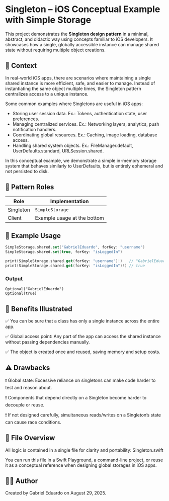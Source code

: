 # Singleton – iOS Conceptual Example with Simple Storage

This project demonstrates the **Singleton design pattern** in a minimal, abstract, and didactic way using concepts familiar to iOS developers. It showcases how a single, globally accessible instance can manage shared state without requiring multiple object creations.

## 📐 Context

In real-world iOS apps, there are scenarios where maintaining a single shared instance is more efficient, safe, and easier to manage. Instead of instantiating the same object multiple times, the Singleton pattern centralizes access to a unique instance.

Some common examples where Singletons are useful in iOS apps:

- Storing user session data. Ex.: Tokens, authentication state, user preferences.
- Managing centralized services. Ex.: Networking layers, analytics, push notification handlers.
- Coordinating global resources. Ex.: Caching, image loading, database access.
- Handling shared system objects. Ex.: FileManager.default, UserDefaults.standard, URLSession.shared.

In this conceptual example, we demonstrate a simple in-memory storage system that behaves similarly to UserDefaults, but is entirely ephemeral and not persisted to disk.

## 🧠 Pattern Roles
| Role                | Implementation              |
|---------------------|-----------------------------|
| Singleton           | `SimpleStorage`       |
| Client              | Example usage at the bottom |


## 🧪 Example Usage
```swift
SimpleStorage.shared.set("GabrielEduardo", forKey: "username")
SimpleStorage.shared.set(true, forKey: "isLoggedIn")

print(SimpleStorage.shared.get(forKey: "username")!)   // "GabrielEduardo"
print(SimpleStorage.shared.get(forKey: "isLoggedIn")!) // true
```

### Output
```
Optional("GabrielEduardo")
Optional(true)
```

## 📌 Benefits Illustrated

✅ You can be sure that a class has only a single instance across the entire app.

✅ Global access point: Any part of the app can access the shared instance without passing dependencies manually.

✅ The object is created once and reused, saving memory and setup costs.

## ⚠️ Drawbacks

❗️ Global state: Excessive reliance on singletons can make code harder to test and reason about.

❗️ Components that depend directly on a Singleton become harder to decouple or reuse.

❗️ If not designed carefully, simultaneous reads/writes on a Singleton’s state can cause race conditions.

## 🧱 File Overview
All logic is contained in a single file for clarity and portability:
Singleton.swift

You can run this file in a Swift Playground, a command-line project, or reuse it as a conceptual reference when designing global storages in iOS apps.

## 👨‍💻 Author
Created by Gabriel Eduardo on August 29, 2025.
